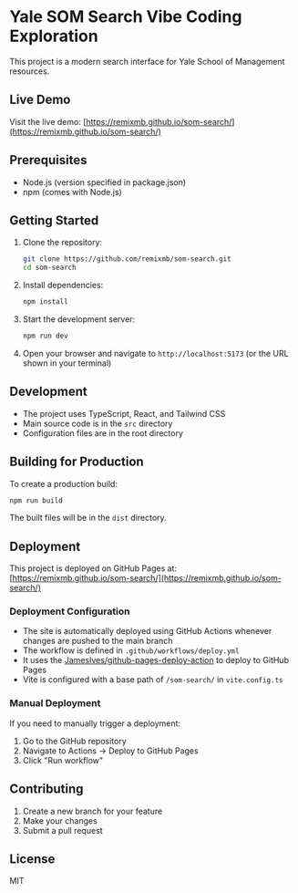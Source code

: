 # Yale SOM Search Vibe Coding Exploration

This project is a modern search interface for Yale School of Management resources.

## Live Demo

Visit the live demo: [https://remixmb.github.io/som-search/](https://remixmb.github.io/som-search/)

## Prerequisites

- Node.js (version specified in package.json)
- npm (comes with Node.js)

## Getting Started

1. Clone the repository:
   ```bash
   git clone https://github.com/remixmb/som-search.git
   cd som-search
   ```

2. Install dependencies:
   ```bash
   npm install
   ```

3. Start the development server:
   ```bash
   npm run dev
   ```

4. Open your browser and navigate to `http://localhost:5173` (or the URL shown in your terminal)

## Development

- The project uses TypeScript, React, and Tailwind CSS
- Main source code is in the `src` directory
- Configuration files are in the root directory

## Building for Production

To create a production build:

```bash
npm run build
```

The built files will be in the `dist` directory.

## Deployment

This project is deployed on GitHub Pages at: [https://remixmb.github.io/som-search/](https://remixmb.github.io/som-search/)

### Deployment Configuration

- The site is automatically deployed using GitHub Actions whenever changes are pushed to the main branch
- The workflow is defined in `.github/workflows/deploy.yml`
- It uses the [JamesIves/github-pages-deploy-action](https://github.com/JamesIves/github-pages-deploy-action) to deploy to GitHub Pages
- Vite is configured with a base path of `/som-search/` in `vite.config.ts`

### Manual Deployment

If you need to manually trigger a deployment:

1. Go to the GitHub repository
2. Navigate to Actions → Deploy to GitHub Pages
3. Click "Run workflow"

## Contributing

1. Create a new branch for your feature
2. Make your changes
3. Submit a pull request

## License

MIT 